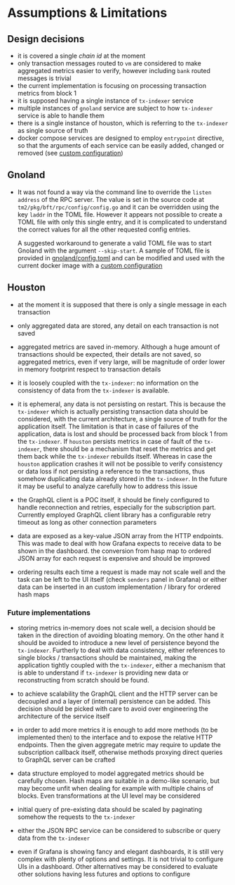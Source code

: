 # Assumptions & Limitations

## Design decisions

* it is covered a single _chain id_ at the moment
* only transaction messages routed to `vm` are considered to make aggregated metrics easier to verify, however including `bank` routed messages is trivial
* the current implementation is focusing on processing transaction metrics from block 1
* it is supposed having a single instance of `tx-indexer` service
* multiple instances of `gnoland` service are subject to how `tx-indexer` service is able to handle them
* there is a single instance of houston, which is referring to the `tx-indexer` as single source of truth
* docker compose services are designed to employ `entrypoint` directive, so that the arguments of each service can be easily added, changed or removed (see [custom configuration](../README.md#custom-configuration))

## Gnoland

* It was not found a way via the command line to override the `listen address` of the RPC server.
The value is set in the source code at `tm2/pkg/bft/rpc/config/config.go` and it can be overridden using the key `laddr` in the TOML file.
However it appears not possible to create a TOML file with only this single entry, and it is complicated to understand the correct values for all the other requested config entries.

  A suggested workaround to generate a valid TOML file was to start Gnoland with the argument `--skip-start`.
A sample of TOML file is provided in [gnoland/config.toml](../gnoland/config.toml) and can be modified and used with the current docker image
with a [custom configuration](../README.md#custom-configuration)

## Houston

* at the moment it is supposed that there is only a single message in each transaction

* only aggregated data are stored, any detail on each transaction is not saved

* aggregated metrics are saved in-memory. Although a huge amount of transactions should be expected, their details are not saved, so aggregated metrics, even if very large, will be magnitude of order lower in memory footprint respect to transaction details

* it is loosely coupled with the `tx-indexer`: no information on the consistency of data from the `tx-indexer` is available.

* it is ephemeral, any data is not persisting on restart. This is because the `tx-indexer` which is actually persisting transaction data should be considered, with the current architecture, a single source of truth for the application itself. The limitation is that in case of failures of the application, data is lost and should be processed back from block 1 from the `tx-indexer`.
If `houston` persists metrics in case of fault of the `tx-indexer`, there should be a mechanism that reset the metrics and get them back while the `tx-indexer` rebuilds itself. Whereas in case the `houston` application crashes it will not be possible to verify consistency or data loss if not persisting a reference to the transactions, thus somehow duplicating data already stored in the `tx-indexer`.
In the future it may be useful to analyze carefully how to address this issue

* the GraphQL client is a POC itself, it should be finely configured to handle reconnection and retries, especially for the subscription part.
Currently employed GraphQL client library has a configurable retry timeout as long as other connection parameters

* data are exposed as a key-value JSON array from the HTTP endpoints. This was made to deal with how Grafana expects to receive data to be shown in the dashboard. the conversion from hasp map to ordered JSON array for each request is expensive and should be improved

* ordering results each time a request is made may not scale well and the task can be left to the UI itself (check `senders` panel in Grafana)
or either data can be inserted in an custom implementation / library for ordered hash maps

### Future implementations

* storing metrics in-memory does not scale well, a decision should be taken in the direction of avoiding bloating memory.
On the other hand it should be avoided to introduce a new level of persistence beyond the `tx-indexer`.
Furtherly to deal with data consistency, either references to single blocks / transactions should be maintained, making
the application tightly coupled with the `tx-indexer`, either a mechanism that is able to understand if `tx-indexer` is providing
new data or reconstructing from scratch should be found.

* to achieve scalability the GraphQL client and the HTTP server can be decoupled and a layer of (internal) persistence can be added.
This decision should be picked with care to avoid over engineering the architecture of the service itself

* in order to add more metrics it is enough to add more methods (to be implemented then) to the interface and to expose the relative HTTP endpoints. Then the given aggregate metric may require to update the subscription callback itself, otherwise methods proxying direct queries to GraphQL server can be crafted

* data structure employed to model aggregated metrics should be carefully chosen. Hash maps are suitable in a demo-like scenario,
but may become unfit when dealing for example with multiple chains of blocks. Even transformations at the UI level may be considered

* initial query of pre-existing data should be scaled by paginating somehow the requests to the `tx-indexer`

* either the JSON RPC service can be considered to subscribe or query data from the `tx-indexer`

* even if Grafana is showing fancy and elegant dashboards, it is still very complex with plenty of options and settings. It is not trivial to configure UIs in a dashboard. Other alternatives may be considered to evaluate other solutions having less futures and options to configure
